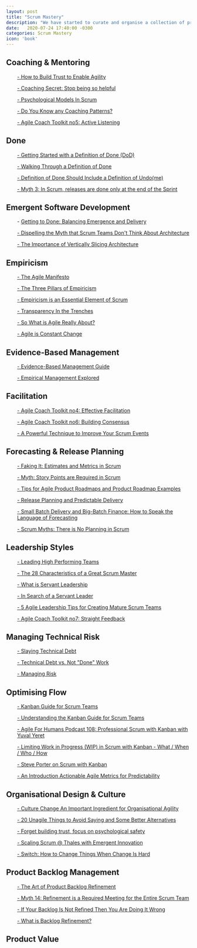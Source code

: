 ```yaml
---
layout: post
title: "Scrum Mastery"
description: "We have started to curate and organise a collection of practical topics, techniques, tips n tricks to help with Scrum Mastery"
date:   2020-07-24 17:40:00 -0300
categories: Scrum Mastery
icon: 'book'
---
```

<h2>Coaching &amp; Mentoring</h2>
<p style="padding-left: 30px;"><a href="https://www.scrum.org/resources/blog/how-build-trust-enable-agility">- How to Build Trust to Enable Agility</a></p>
<p style="padding-left: 30px;"><a href="https://www.agilesocks.com/coaching-secrets-stop-being-helpful">- Coaching Secret: Stop being so helpful</a></p>
<p style="padding-left: 30px;"><a href="https://www.scrum.org/resources/psychological-models-scrum">- Psychological Models In Scrum</a></p>
<p style="padding-left: 30px;"><a href="https://www.scrum.org/resources/blog/do-you-know-any-coaching-patterns">- Do You Know any Coaching Patterns?</a></p>
<p style="padding-left: 30px;"><a href="https://www.scrum.org/resources/blog/agile-coach-toolkit-5-active-listening">- Agile Coach Toolkit no5: Active Listening</a></p>
<h2>Done</h2>
<p style="padding-left: 30px;"><a href="https://www.scrum.org/resources/blog/getting-started-definition-done-dod/">- Getting Started with a Definition of Done (DoD)</a></p>
<p style="padding-left: 30px;"><a href="https://www.scrum.org/resources/blog/walking-through-definition-done/">- Walking Through a Definition of Done</a></p>
<p style="padding-left: 30px;"><a href="https://www.scrum.org/resources/blog/definition-done-should-include-definition-undone/">- Definition of Done Should Include a Definition of Undo(me)</a></p>
<p style="padding-left: 30px;"><a href="https://www.scrum.org/resources/blog/myth-3-scrum-releases-are-done-only-end-sprint/">- Myth 3: In Scrum, releases are done only at the end of the Sprint</a></p>
<h2>Emergent Software Development</h2>
<p style="padding-left: 30px;"><span class="node-card-content">-&nbsp;<a class="node-title-wrapper" href="https://www.scrum.org/resources/blog/getting-done-balancing-emergence-and-delivery" target="_blank" rel="noopener">Getting to Done: Balancing Emergence and Delivery</a></span></p>
<p style="padding-left: 30px;"><span class="node-card-content"><a class="node-title-wrapper" href="https://www.scrum.org/resources/dispelling-myth-scrum-teams-dont-think-about-architecture" target="_blank" rel="noopener">- Dispelling the Myth that Scrum Teams Don't Think About Architecture</a></span></p>
<p style="padding-left: 30px;"><span class="node-card-content"><a class="node-title-wrapper" href="https://www.scrum.org/resources/importance-vertically-slicing-architecture" target="_blank" rel="noopener">- The Importance of Vertically Slicing Architecture</a></span></p>
<h2>Empiricism</h2>
<p style="padding-left: 30px;"><span class="node-card-content"><a class="node-title-wrapper" href="http://agilemanifesto.org/" target="_blank" rel="noopener">- The Agile Manifesto</a></span></p>
<p style="padding-left: 30px;"><span class="node-card-content"><a class="node-title-wrapper" href="https://www.scrum.org/resources/blog/three-pillars-empiricism-scrum" target="_blank" rel="noopener">- The Three Pillars of Empiricism</a></span></p>
<p style="padding-left: 30px;"><span class="node-card-content"><a class="node-title-wrapper" href="https://www.scrum.org/resources/empiricism-essential-element-scrum" target="_blank" rel="noopener">- Empiricism is an Essential Element of Scrum</a></span></p>
<p style="padding-left: 30px;"><span class="node-card-content"><a class="node-title-wrapper" href="https://www.scrum.org/resources/transparency-trenches" target="_blank" rel="noopener">- Transparency In the Trenches</a></span></p>
<p style="padding-left: 30px;"><span class="node-card-content"><a class="node-title-wrapper" href="https://www.scrum.org/resources/blog/so-what-agile-really-about" target="_blank" rel="noopener">- So What is Agile Really About?</a></span></p>
<p style="padding-left: 30px;"><span class="node-card-content"><a class="node-title-wrapper" href="https://www.scrum.org/resources/blog/agile-constant-change" target="_blank" rel="noopener">- Agile is Constant Change</a></span></p>
<h2>Evidence-Based Management</h2>
<p style="padding-left: 30px;"><span class="node-card-content"><a class="node-title-wrapper" href="https://www.scrum.org/resources/evidence-based-management-guide" target="_blank" rel="noopener">- Evidence-Based Management Guide</a></span></p>
<p style="padding-left: 30px;"><span class="node-card-content"><a class="node-title-wrapper" href="https://www.scrum.org/resources/empirical-management-explored" target="_blank" rel="noopener">- Empirical Management Explored</a></span></p>
<h2>Facilitation</h2>
<p style="padding-left: 30px;"><span class="node-card-content"><a class="node-title-wrapper" href="https://www.scrum.org/resources/blog/agile-coach-toolkit-4-effective-facilitation" target="_blank" rel="noopener">- Agile Coach Toolkit no4: Effective Facilitation</a></span></p>
<p style="padding-left: 30px;"><span class="node-card-content"><a class="node-title-wrapper" href="https://www.scrum.org/resources/blog/agile-coach-toolkit-6-building-consensus" target="_blank" rel="noopener">- Agile Coach Toolkit no6: Building Consensus</a></span></p>
<p style="padding-left: 30px;"><span class="node-card-content"><a class="node-title-wrapper" href="https://www.scrum.org/resources/blog/powerful-technique-improve-your-scrum-events" target="_blank" rel="noopener">- A Powerful Technique to Improve Your Scrum Events</a></span></p>
<h2>Forecasting &amp; Release Planning</h2>
<p style="padding-left: 30px;"><span class="node-card-content"><a class="node-title-wrapper" href="https://www.scrum.org/resources/blog/faking-it-estimates-and-metrics-scrum" target="_blank" rel="noopener">- Faking It: Estimates and Metrics in Scrum</a></span></p>
<p style="padding-left: 30px;"><span class="node-card-content"><a class="node-title-wrapper" href="https://www.scrum.org/resources/blog/myth-9-story-points-are-required-scrum" target="_blank" rel="noopener">- Myth: Story Points are Required in Scrum</a></span></p>
<p style="padding-left: 30px;"><span class="node-card-content"><a class="node-title-wrapper" href="https://www.scrum.org/resources/blog/tips-agile-product-roadmaps-product-roadmap-examples" target="_blank" rel="noopener">- Tips for Agile Product Roadmaps and Product Roadmap Examples</a></span></p>
<p style="padding-left: 30px;"><span class="node-card-content"><a class="node-title-wrapper" href="https://www.scrum.org/resources/blog/release-planning-and-predictable-delivery" target="_blank" rel="noopener">- Release Planning and Predictable Delivery</a></span></p>
<p style="padding-left: 30px;"><span class="node-card-content"><a class="node-title-wrapper" href="https://www.scrum.org/resources/blog/small-batch-delivery-big-batch-finance-how-speak-language-forecasting" target="_blank" rel="noopener">- Small Batch Delivery and Big-Batch Finance: How to Speak the Language of Forecasting</a></span></p>
<p style="padding-left: 30px;"><span class="node-card-content"><a class="node-title-wrapper" href="https://www.scrum.org/resources/blog/scrum-myths-there-no-planning-scrum" target="_blank" rel="noopener">- Scrum Myths: There is No Planning in Scrum</a></span></p>
<h2>Leadership Styles</h2>
<p style="padding-left: 30px;"><span class="node-card-content"><a class="node-title-wrapper" href="https://www.scrum.org/resources/blog/leading-high-performing-teams" target="_blank" rel="noopener">- Leading High Performing Teams</a></span></p>
<p style="padding-left: 30px;"><span class="node-card-content"><a class="node-title-wrapper" href="https://www.scrum.org/resources/blog/28-characteristics-great-scrum-master" target="_blank" rel="noopener">- The 28 Characteristics of a Great Scrum Master</a></span></p>
<p style="padding-left: 30px;"><span class="node-card-content"><a class="node-title-wrapper" href="https://www.scrum.org/resources/blog/what-servant-leadership" target="_blank" rel="noopener">- What is Servant Leadership</a></span></p>
<p style="padding-left: 30px;"><span class="node-card-content"><a class="node-title-wrapper" href="https://www.scrum.org/resources/blog/search-servant-leader" target="_blank" rel="noopener">- In Search of a Servant Leader</a></span></p>
<p style="padding-left: 30px;"><span class="node-card-content"><a class="node-title-wrapper" href="https://www.scrum.org/resources/blog/5-agile-leadership-tips-creating-mature-scrum-teams" target="_blank" rel="noopener">- 5 Agile Leadership Tips for Creating Mature Scrum Teams</a></span></p>
<p style="padding-left: 30px;"><span class="node-card-content"><a class="node-title-wrapper" href="https://www.scrum.org/resources/blog/agile-coach-toolkit-7-straight-feedback" target="_blank" rel="noopener">- Agile Coach Toolkit no7: Straight Feedback</a></span></p>
<h2>Managing Technical Risk</h2>
<p style="padding-left: 30px;"><span class="node-card-content"><a class="node-title-wrapper" href="https://www.scrum.org/resources/slaying-technical-debt" target="_blank" rel="noopener">- Slaying Technical Debt</a></span></p>
<p style="padding-left: 30px;"><span class="node-card-content"><a class="node-title-wrapper" href="https://www.scrum.org/resources/technical-debt-vs-not-done-work" target="_blank" rel="noopener">- Technical Debt vs. Not "Done" Work</a></span></p>
<p style="padding-left: 30px;"><span class="node-card-content"><a class="node-title-wrapper" href="https://www.scrum.org/resources/blog/managing-risk" target="_blank" rel="noopener">- Managing Risk</a></span></p>
<h2>Optimising Flow</h2>
<p style="padding-left: 30px;"><span class="node-card-content"><a class="node-title-wrapper" href="https://www.scrum.org/resources/kanban-guide-scrum-teams" target="_blank" rel="noopener">- Kanban Guide for Scrum Teams</a></span></p>
<p style="padding-left: 30px;"><span class="node-card-content"><a class="node-title-wrapper" href="https://www.scrum.org/resources/blog/understanding-kanban-guide-scrum-teams" target="_blank" rel="noopener">- Understanding the Kanban Guide for Scrum Teams</a></span></p>
<p style="padding-left: 30px;"><span class="node-card-content"><a class="node-title-wrapper" href="https://www.scrum.org/resources/agile-humans-podcast-108-professional-scrum-kanban-yuval-yeret" target="_blank" rel="noopener">- Agile For Humans Podcast 108: Professional Scrum with Kanban with Yuval Yeret</a></span></p>
<p style="padding-left: 30px;"><span class="node-card-content"><a class="node-title-wrapper" href="https://www.scrum.org/resources/blog/limiting-work-progress-wip-scrum-kanban-what-when-who-how" target="_blank" rel="noopener">- Limiting Work in Progress (WIP) in Scrum with Kanban - What / When / Who / How</a></span></p>
<p style="padding-left: 30px;"><span class="node-card-content"><a class="node-title-wrapper" href="https://www.scrum.org/resources/steve-porter-scrum-kanban" target="_blank" rel="noopener">- Steve Porter on Scrum with Kanban</a></span></p>
<p style="padding-left: 30px;"><span class="node-card-content"><a class="node-title-wrapper" href="https://www.amazon.com/Actionable-Agile-Metrics-Predictability-Introduction/dp/098643633X" target="_blank" rel="noopener">- An Introduction Actionable Agile Metrics for Predictability</a></span></p>
<H2>Organisational Design & Culture</H2>
<p style="padding-left: 30px;"><span class="node-card-content"><a class="node-title-wrapper" href="https://www.scrum.org/resources/blog/culture-change-important-ingredient-Organisational-agility" target="_blank" rel="noopener">- Culture Change An Important Ingredient for Organisational Agility</a></span></p>
<p style="padding-left: 30px;"><span class="node-card-content"><a class="node-title-wrapper" href="https://www.scrum.org/resources/blog/20-unagile-things-avoid-saying-and-some-better-alternatives" target="_blank" rel="noopener">- 20 Unagile Things to Avoid Saying and Some Better Alternatives</a></span></p>
<p style="padding-left: 30px;"><span class="node-card-content"><a class="node-title-wrapper" href="https://www.scrum.org/resources/blog/forget-building-trust-focus-psychological-safety" target="_blank" rel="noopener">- Forget building trust, focus on psychological safety</a></span></p>
<p style="padding-left: 30px;"><span class="node-card-content"><a class="node-title-wrapper" href="https://www.scrum.org/resources/scaling-scrum-thales-emergent-innovation" target="_blank" rel="noopener">- Scaling Scrum @ Thales with Emergent Innovation</a></span></p>
<p style="padding-left: 30px;"><span class="node-card-content"><a class="node-title-wrapper" href="https://heathbrothers.com/books/switch/" target="_blank" rel="noopener">- Switch: How to Change Things When Change Is Hard</a></span></p>
<H2>Product Backlog Management</H2>
<p style="padding-left: 30px;"><span class="node-card-content"><a class="node-title-wrapper" href="https://www.scrum.org/resources/blog/art-product-backlog-refinement" target="_blank" rel="noopener">- The Art of Product Backlog Refinement</a></span></p>
<p style="padding-left: 30px;"><span class="node-card-content"><a class="node-title-wrapper" href="https://www.scrum.org/resources/blog/myth-14-refinement-required-meeting-entire-scrum-team" target="_blank" rel="noopener">- Myth 14: Refinement is a Required Meeting for the Entire Scrum Team</a></span></p>
<p style="padding-left: 30px;"><span class="node-card-content"><a class="node-title-wrapper" href="https://www.scrum.org/resources/blog/if-your-backlog-not-refined-then-you-are-doing-it-wrong" target="_blank" rel="noopener">- If Your Backlog Is Not Refined Then You Are Doing It Wrong</a></span></p>
<p style="padding-left: 30px;"><span class="node-card-content"><a class="node-title-wrapper" href="https://www.scrum.org/resources/what-backlog-refinement" target="_blank" rel="noopener">- What is Backlog Refinement?</a></span></p>



<H2>Product Value</H2>
<p style="padding-left: 30px;"><span class="node-card-content"><a class="node-title-wrapper" href="

<H2>Scaling Scrum</H2>
<p style="padding-left: 30px;"><span class="node-card-content"><a class="node-title-wrapper" href="

<H2>Scrum Artifacts</H2>
<p style="padding-left: 30px;"><span class="node-card-content"><a class="node-title-wrapper" href="

<H2>Scrum Events</H2>
<p style="padding-left: 30px;"><span class="node-card-content"><a class="node-title-wrapper" href="

<H2>Scrum Roles</H2>
<p style="padding-left: 30px;"><span class="node-card-content"><a class="node-title-wrapper" href="

<H2>Scrum Values</H2>
<p style="padding-left: 30px;"><span class="node-card-content"><a class="node-title-wrapper" href="

<H2>Sprint Goal</H2>
<p style="padding-left: 30px;"><span class="node-card-content"><a class="node-title-wrapper" href="
